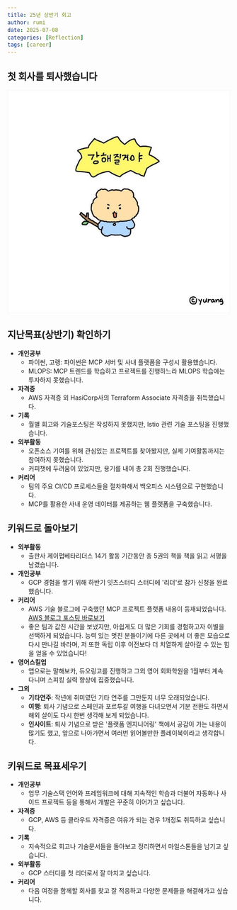 ```yaml
---
title: 25년 상반기 회고
author: rumi
date: 2025-07-08
categories: [Reflection]
tags: [career]
---
```


## 첫 회사를 퇴사했습니다
![망곰 강해질거야](/assets/img/posts/reflection/strong-manggom.jpg)
## 지난목표(상반기) 확인하기 
- **개인공부**
  - 파이썬, 고랭: 파이썬은 MCP 서버 및 사내 플랫폼을 구성시 활용했습니다.
  - MLOPS: MCP 트렌드를 학습하고 프로젝트를 진행하느라 MLOPS 학습에는 투자하지 못했습니다.
- **자격증**
  - AWS 자격증 외 HasiCorp사의 Terraform Associate 자격증을 취득했습니다.
- **기록**
  - 월별 회고와 기술포스팅은 작성하지 못했지만, Istio 관련 기술 포스팅을 진행했습니다.
- **외부활동**
  - 오픈소스 기여를 위해 관심있는 프로젝트를 찾아봤지만, 실제 기여활동까지는 참여하지 못했습니다.
  - 커피챗에 두려움이 있었지만, 용기를 내어 총 2회 진행했습니다.
- **커리어**
  - 팀의 주요 CI/CD 프로세스들을 절차화해서 백오피스 시스템으로 구현했습니다.
  - MCP를 활용한 사내 운영 데이터를 제공하는 웹 플랫폼을 구축했습니다.



## 키워드로 돌아보기

- **외부활동**
  - 출판사 제이펍베타리더스 14기 활동 기간동안 총 5권의 책을 책을 읽고 서평을 남겼습니다.
- **개인공부**
  - GCP 경험을 쌓기 위해 하반기 잇츠스터디 스터디에 '리더'로 참가 신청을 완료했습니다.
- **커리어**
  - AWS 기술 블로그에 구축했던 MCP 프로젝트 플랫폼 내용이 등재되었습니다. [AWS 블로그 포스팅 바로보기](https://aws.amazon.com/ko/blogs/tech/torder-mcp-platform-based-on-amazon-bedrock/)
  - 좋은 팀과 값진 시간을 보냈지만, 아쉽게도 더 많은 기회를 경험하고자 이별을 선택하게 되었습니다. 능력 있는 멋진 분들이기에 다른 곳에서 더 좋은 모습으로 다시 만나길 바라며, 저 또한 독립 이후 이전보다 더 치열하게 살아갈 수 있는 힘을 얻을 수 있었습니다!
- **영어스킬업**
  - 앱으로는 말해보카, 듀오링고를 진행하고 그외 영어 회화학원을 1월부터 계속 다니며 스피킹 실력 향상에 집중했습니다.
- **그외**
  - **기타연주**: 작년에 취미였던 기타 연주를 그만둔지 너무 오래되었습니다.
  - **여행**: 퇴사 기념으로 스페인과 포르투갈 여행을 다녀오면서 기분 전환도 하면서 해외 살이도 다시 한번 생각해 보게 되었습니다.
  - **인사이트**: 퇴사 기념으로 받은 '플랫폼 엔지니어링' 책에서 공감이 가는 내용이 많기도 했고, 앞으로 나아가면서 여러번 읽어볼만한 플레이북이라고 생각합니다.

## 키워드로 목표세우기
- **개인공부**
  - 업무 기술스택 언어와 프레임워크에 대해 지속적인 학습과 더불어 자동화나 사이드 프로젝트 등을 통해서 개발은 꾸준히 이어가고 싶습니다.
- **자격증**
  - GCP, AWS 등 클라우드 자격증은 여유가 되는 경우 1개정도 취득하고 싶습니다. 
- **기록**
  - 지속적으로 회고나 기술문서들을 돌아보고 정리하면서 마일스톤들을 남기고 싶습니다.
- **외부활동**
  - GCP 스터디를 첫 리더로서 잘 마치고 싶습니다.
- **커리어**
  - 다음 여정을 함께할 회사를 찾고 잘 적응하고 다양한 문제들을 해결해가고 싶습니다.